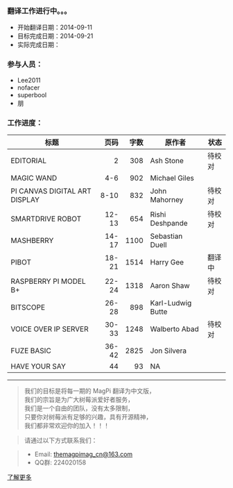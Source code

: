 ### 翻译工作进行中。。。

* 开始翻译日期：2014-09-11
* 目标完成日期：2014-09-21
* 实际完成日期：

### 参与人员：
* Lee2011
* nofacer
* superbool
* 朋

### 工作进度：

标题 | 页码 | 字数 | 原作者 | 状态
|---|---:|---:|---|---|
EDITORIAL | 2 | 308 | Ash Stone | 待校对
MAGIC WAND | 4-6 | 902 | Michael Giles | 
PI CANVAS DIGITAL ART DISPLAY | 8-10 | 832 | John Mahorney | 待校对 
SMARTDRIVE ROBOT | 12-13 | 654 | Rishi Deshpande | 待校对 
MASHBERRY | 14-17 | 1100 | Sebastian Duell | 
PIBOT | 18-21 | 1514 | Harry Gee | 翻译中
RASPBERRY PI MODEL B+ | 22-24 | 1318 | Aaron Shaw | 待校对
BITSCOPE | 26-28 | 898 | Karl-Ludwig Butte | 
VOICE OVER IP SERVER | 30-33 | 1248 | Walberto Abad | 待校对
FUZE BASIC | 36-42 | 2825 | Jon Silvera | 
HAVE YOUR SAY | 44 | 93 | NA |  

----------------------------------
> 我们的目标是将每一期的 MagPi 翻译为中文版，  
> 我们的宗旨是为广大树莓派爱好者服务，  
> 我们是一个自由的团队，没有太多限制，  
> 只要你对树莓派有足够的兴趣，具有开源精神，  
> 我们都非常欢迎你的加入！！！  

> 请通过以下方式联系我们：

> *  Email: themagpimag_cn@163.com
> *  QQ群: 224020158

[了解更多](https://github.com/themagpimag-cn/StarterGuide/wiki)
